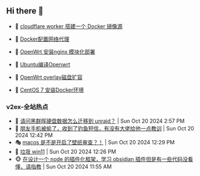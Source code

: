 ## Hi there 👋

<!--
**dkyg666/dkyg666** is a ✨ _special_ ✨ repository because its `README.md` (this file) appears on your GitHub profile.

Here are some ideas to get you started:

- 🔭 I’m currently working on ...
- 🌱 I’m currently learning ...
- 👯 I’m looking to collaborate on ...
- 🤔 I’m looking for help with ...
- 💬 Ask me about ...
- 📫 How to reach me: ...
- 😄 Pronouns: ...
- ⚡ Fun fact: ...
-->

<!-- BLOG-POST-LIST:START -->
- 🦩 [cloudflare worker 搭建一个 Docker 镜像源](http://blog.1996099.xyz/archives/cloudflare-worker-da-jian-yi-ge-docker-jing-xiang-zhan) 

- 🚦 [Docker配置网络代理](http://blog.1996099.xyz/archives/dockerpei-zhi-wang-luo-dai-li) 

- 🫶 [OpenWrt 安装nginx 模块化部署](http://blog.1996099.xyz/archives/openwrt-an-zhuang-nginx-mo-kuai-hua-bu-shu) 

- 🦄 [Ubuntu编译Openwrt](http://blog.1996099.xyz/archives/ubuntuzi-bian-yi-openwrt) 

- 🐻 [OpenWrt overlay磁盘扩容](http://blog.1996099.xyz/archives/openwrt-overlay) 

- 🤖 [CentOS 7 安装Docker环境](http://blog.1996099.xyz/archives/centos-docker) 
<!-- BLOG-POST-LIST:END -->

### v2ex-全站热点
<!-- v2ex:START -->
- 🥸 [请问黑群晖硬盘数据怎么迁移到 unraid？](https://www.v2ex.com/t/1082006#reply2) | Sun Oct 20 2024 2:57 PM
- 🤗 [朋友手机被偷了，收到了钓鱼短信，有没有大佬给他一点教训](https://www.v2ex.com/t/1081986#reply4) | Sun Oct 20 2024 12:42 PM
- 🎭 [macos 是不是开启了壁纸审查？！](https://www.v2ex.com/t/1081984#reply11) | Sun Oct 20 2024 12:29 PM
- 🥷 [垃圾 win11](https://www.v2ex.com/t/1081982#reply7) | Sun Oct 20 2024 12:26 PM
- 🐵 [在设计一个 node 的插件化框架，学习 obsidian 插件但是有一些代码没看懂，请指教](https://www.v2ex.com/t/1081973#reply2) | Sun Oct 20 2024 11:55 AM<!-- v2ex:END -->

